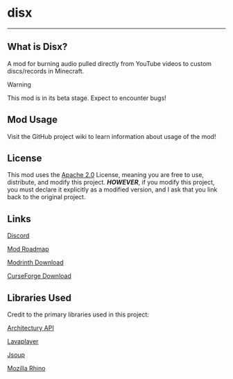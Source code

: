 # disx
***
## What is Disx?
A mod for burning audio pulled directly from YouTube videos to custom discs/records in Minecraft.

> [!WARNING]
> This mod is in its beta stage. Expect to encounter bugs!

## Mod Usage
Visit the GitHub project wiki to learn information about usage of the mod!

## License
This mod uses the [Apache 2.0](https://www.apache.org/licenses/LICENSE-2.0) License, meaning you are free to use, distribute, and modify this project. ***HOWEVER***, if you modify this project, you must declare it explicitly as a modified version, and I ask that you link back to the original project.

## Links
[Discord](https://discord.ar06.xyz)

[Mod Roadmap](https://trello.com/b/JwbWrPbE)

[Modrinth Download](https://modrinth.com/mod/disx)

[CurseForge Download](https://www.curseforge.com/minecraft/mc-mods/disx)

## Libraries Used
Credit to the primary libraries used in this project:

[Architectury API](https://github.com/architectury/architectury-api)

[Lavaplayer](https://github.com/lavalink-devs/lavaplayer)

[Jsoup](https://github.com/jhy/jsoup)

[Mozilla Rhino](https://github.com/mozilla/rhino)


